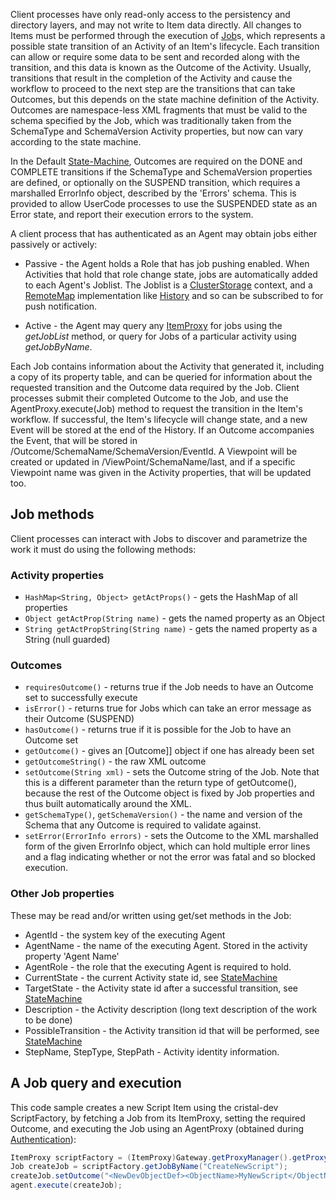 Client processes have only read-only access to the persistency and directory layers, and may not write to Item data directly. All changes to Items must be performed through the execution of [Job](../Job)s, which represents a possible state transition of an Activity of an Item's lifecycle. Each transition can allow or require some data to be sent and recorded along with the transition, and this data is known as the Outcome of the Activity. Usually, transitions that result in the completion of the Activity and cause the workflow to proceed to the next step are the transitions that can take Outcomes, but this depends on the state machine definition of the Activity. Outcomes are namespace-less XML fragments that must be valid to the schema specified by the Job, which was traditionally taken from the SchemaType and SchemaVersion Activity properties, but now can vary according to the state machine.

In the Default [State-Machine](../State-Machine), Outcomes are required on the DONE and COMPLETE transitions if the SchemaType and SchemaVersion properties are defined, or optionally on the SUSPEND transition, which requires a marshalled ErrorInfo object, described by the 'Errors' schema. This is provided to allow UserCode processes to use the SUSPENDED state as an Error state, and report their execution errors to the system.

A client process that has authenticated as an Agent may obtain jobs either passively or actively:

* Passive - the Agent holds a Role that has job pushing enabled. When Activities that hold that role change state, jobs are automatically added to each Agent's Joblist. The Joblist is a [ClusterStorage](../ClusterStorage) context, and a [RemoteMap](../RemoteMap) implementation like [History](../History) and so can be subscribed to for push notification. 

* Active - the Agent may query any [ItemProxy](../ItemProxy) for jobs using the *getJobList* method, or query for Jobs of a particular activity using *getJobByName*.

Each Job contains information about the Activity that generated it, including a copy of its property table, and can be queried for information about the requested transition and the Outcome data required by the Job. Client processes submit their completed Outcome to the Job, and use the AgentProxy.execute(Job) method to request the transition in the Item's workflow. If successful, the Item's lifecycle will change state, and a new Event will be stored at the end of the History. If an Outcome accompanies the Event, that will be stored in /Outcome/SchemaName/SchemaVersion/EventId. A Viewpoint will be created or updated in /ViewPoint/SchemaName/last, and if a specific Viewpoint name was given in the Activity properties, that will be updated too.

## Job methods

Client processes can interact with Jobs to discover and parametrize the work it must do using the following methods:

### Activity properties

* `HashMap<String, Object> getActProps()` - gets the HashMap of all properties
* `Object getActProp(String name)` - gets the named property as an Object
* `String getActPropString(String name)` - gets the named property as a String (null guarded)

### Outcomes

* `requiresOutcome()` - returns true if the Job needs to have an Outcome set to successfully execute
* `isError()` - returns true for Jobs which can take an error message as their Outcome (SUSPEND)
* `hasOutcome()` - returns true if it is possible for the Job to have an Outcome set
* `getOutcome()` - gives an [Outcome]] object if one has already been set
* `getOutcomeString()` - the raw XML outcome
* `setOutcome(String xml)` - sets the Outcome string of the Job. Note that this is a different parameter than the return type of getOutcome(), because the rest of the Outcome object is fixed by Job properties and thus built automatically around the XML.
* `getSchemaType()`, `getSchemaVersion()` - the name and version of the Schema that any Outcome is required to validate against. 
* `setError(ErrorInfo errors)` - sets the Outcome to the XML marshalled form of the given ErrorInfo object, which can hold multiple error lines and a flag indicating whether or not the error was fatal and so blocked execution.

### Other Job properties

These may be read and/or written using get/set methods in the Job:

* AgentId - the system key of the executing Agent
* AgentName - the name of the executing Agent. Stored in the activity property 'Agent Name'
* AgentRole - the role that the executing Agent is required to hold.
* CurrentState - the current Activity state id, see [StateMachine](../StateMachine)
* TargetState - the Activity state id after a successful transition, see [StateMachine](../StateMachine)
* Description - the Activity description (long text description of the work to be done)
* PossibleTransition - the Activity transition id that will be performed, see [StateMachine](../StateMachine)
* StepName, StepType, StepPath - Activity identity information.

## A Job query and execution

This code sample creates a new Script Item using the cristal-dev ScriptFactory, by fetching a Job from its ItemProxy, setting the required Outcome, and executing the Job using an AgentProxy (obtained during [Authentication](../login)):

```java
ItemProxy scriptFactory = (ItemProxy)Gateway.getProxyManager().getProxy(new DomainPath("/desc/dev/ScriptFactory");
Job createJob = scriptFactory.getJobByName("CreateNewScript");
createJob.setOutcome("<NewDevObjectDef><ObjectName>MyNewScript</ObjectName><SubFolder/></NewDevObjectDef>");
agent.execute(createJob);
```